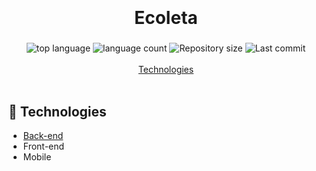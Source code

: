 <h1 align="center">
  <br>
  <br>
  Ecoleta
</h1>

<h3 align="center">
<strong></strong>
</h3>

<p align="center">

  <img alt="top language" src="https://img.shields.io/github/languages/top/rafashiga/nlw-ecoleta?style=flat-square">
  <img alt="language count" src="https://img.shields.io/github/languages/count/rafashiga/nlw-ecoleta?style=flat-square">
  <img alt="Repository size" src="https://img.shields.io/github/repo-size/rafashiga/nlw-ecoleta?style=flat-square">
  <img alt="Last commit" src="https://img.shields.io/github/last-commit/rafashiga/nlw-ecoleta?style=flat-square">
  <br>
  <br>
  <a href="#space_invader-technologies">Technologies</a>
  <br>
  <br>
</p>

## :space_invader: Technologies

- [Back-end](/backend)
- Front-end
- Mobile
